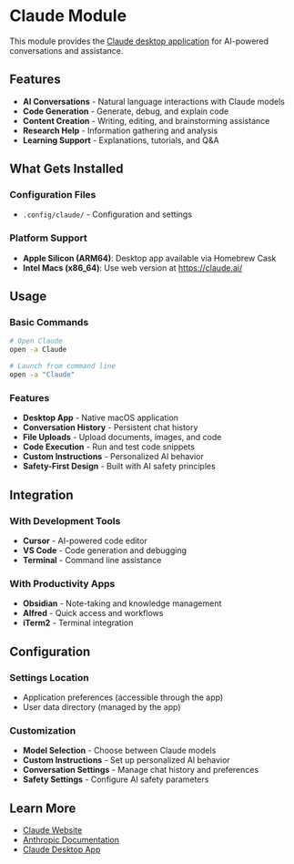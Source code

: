 # Claude Module

This module provides the [Claude desktop application](https://apps.apple.com/us/app/claude/id6734057884) for AI-powered conversations and assistance.

## Features

- **AI Conversations** - Natural language interactions with Claude models
- **Code Generation** - Generate, debug, and explain code
- **Content Creation** - Writing, editing, and brainstorming assistance
- **Research Help** - Information gathering and analysis
- **Learning Support** - Explanations, tutorials, and Q&A

## What Gets Installed

### Configuration Files
- `.config/claude/` - Configuration and settings

### Platform Support
- **Apple Silicon (ARM64)**: Desktop app available via Homebrew Cask
- **Intel Macs (x86_64)**: Use web version at https://claude.ai/

## Usage

### Basic Commands
```bash
# Open Claude
open -a Claude

# Launch from command line
open -a "Claude"
```

### Features
- **Desktop App** - Native macOS application
- **Conversation History** - Persistent chat history
- **File Uploads** - Upload documents, images, and code
- **Code Execution** - Run and test code snippets
- **Custom Instructions** - Personalized AI behavior
- **Safety-First Design** - Built with AI safety principles

## Integration

### With Development Tools
- **Cursor** - AI-powered code editor
- **VS Code** - Code generation and debugging
- **Terminal** - Command line assistance

### With Productivity Apps
- **Obsidian** - Note-taking and knowledge management
- **Alfred** - Quick access and workflows
- **iTerm2** - Terminal integration

## Configuration

### Settings Location
- Application preferences (accessible through the app)
- User data directory (managed by the app)

### Customization
- **Model Selection** - Choose between Claude models
- **Custom Instructions** - Set up personalized AI behavior
- **Conversation Settings** - Manage chat history and preferences
- **Safety Settings** - Configure AI safety parameters

## Learn More

- [Claude Website](https://claude.ai/)
- [Anthropic Documentation](https://docs.anthropic.com/)
- [Claude Desktop App](https://apps.apple.com/us/app/claude/id6734057884)
